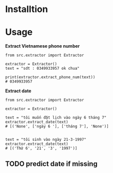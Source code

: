 # Installtion

# Usage

**Extract Vietnamese phone number**
```
from src.extractor import Extractor

extractor = Extractor()
text = "sdt : 0349933957 ok chua"

print(extractor.extract_phone_num(text))
# 0349933957
```

**Extract date**
```
from src.extractor import Extractor

extractor = Extractor()

text = "tôi muốn đặt lịch vào ngày 6 tháng 7"
extractor.extract_date(text)
# [('None', ['ngày 6 '], ['tháng 7'], 'None')]


text = "tôi sinh vào ngày 21-3-1997"
extractor.extract_date(text)
# [('Thứ 6', '21', '3', '1997')]
```

## TODO predict date if missing 